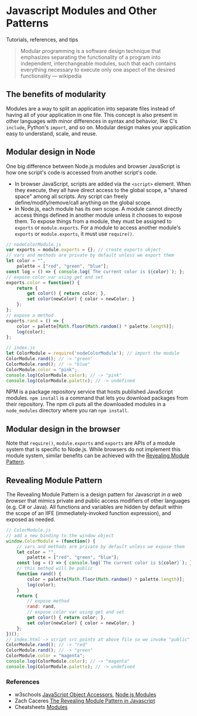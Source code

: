
# Javascript Modules and Other Patterns
Tutorials, references, and tips


> Modular programming is a software design technique that emphasizes separating the functionality of a program into independent, interchangeable modules, such that each contains everything necessary to execute only one aspect of the desired functionality — wikipedia



## The benefits of modularity

Modules are a way to split an application into separate files instead of having all of your application in one file. This concept is also present in other languages with minor differences in syntax and behavior, like C's `include`, Python's `import`, and so on. Modular design makes your application easy to understand, scale, and reuse.



## Modular design in Node

One big difference between Node.js modules and browser JavaScript is how one script's code is accessed from another script's code.

- In browser JavaScript, scripts are added via the `<script>` element. When they execute, they all have direct access to the global scope, a "shared space" among all scripts. Any script can freely define/modify/remove/call anything on the global scope.
- In Node.js, each module has its own scope. A module cannot directly access things defined in another module unless it chooses to expose them. To expose things from a module, they must be assigned to `exports` or `module.exports`. For a module to access another module's `exports` or `module.exports`, it must use `require()`.

```js
// nodeColorModule.js
var exports = module.exports = {}; // create exports object
// vars and methods are private by default unless we export them
let color = "",
	palette = ["red", "green", "blue"];
const log = () => { console.log(`The current color is ${color}`); };
// expose color var using get and set
exports.color = function() {
	return {
		get color() { return color; },
		set color(newColor) { color = newColor; }
	};
};
// expose a method
exports.rand = () => {
	color = palette[Math.floor(Math.random() * palette.length)];
	log(color);
};

// index.js
let ColorModule = require('nodeColorModule'); // import the module
ColorModule.rand(); // -> "green"
ColorModule.rand(); // -> "blue"
ColorModule.color = "pink";
console.log(ColorModule.color); // -> "pink"
console.log(ColorModule.palette); // -> undefined
```

NPM is a package repository service that hosts published JavaScript modules. `npm install` is a command that lets you download packages from their repository. The npm cli puts all the downloaded modules in a `node_modules` directory where you ran `npm install`.



## Modular design in the browser

Note that `require()`, `module.exports` and `exports` are APIs of a module system that is specific to Node.js. While browsers do not implement this module system, similar benefits can be achieved with the [Revealing Module Pattern](https://www.oreilly.com/library/view/learning-javascript-design/9781449334840/ch09s03.html).



## Revealing Module Pattern

The Revealing Module Pattern is a design pattern for Javascript *in a web browser* that mimics private and public access modifiers of other languages (e.g. C# or Java). All functions and variables are hidden by default within the scope of an IIFE (immediately-invoked function expression), and exposed as needed.

```js
// ColorModule.js
// add a new binding to the window object
window.ColorModule = (function() {
	// vars and methods are private by default unless we expose them
	let color = "",
		palette = ["red", "green", "blue"];
	const log = () => { console.log(`The current color is ${color}`); };
	// this method will be public
	function rand() {
		color = palette[Math.floor(Math.random() * palette.length)];
		log(color);
	}
	return {
		// expose method
		rand: rand,
		// expose color var using get and set
		get color() { return color; },
		set color(newColor) { color = newColor; }
	};
})();
// index.html -> script src points at above file so we invoke "public" methods
ColorModule.rand(); // -> "red"
ColorModule.rand(); // -> "green"
ColorModule.color = "magenta";
console.log(ColorModule.color); // -> "magenta"
console.log(ColorModule.palette); // -> undefined
```

### References
- w3schools [JavaScript Object Accessors](https://www.w3schools.com/js/js_object_accessors.asp), [Node.js Modules](https://www.w3schools.com/nodejs/nodejs_modules.asp)
- Zach Caceres [The Revealing Module Pattern in Javascript](https://gist.github.com/zcaceres/bb0eec99c02dda6aac0e041d0d4d7bf2#file-revealing-module-pattern-md)
- Cheatsheets [Modules](reference-sheets/js-11-modules.pdf)
